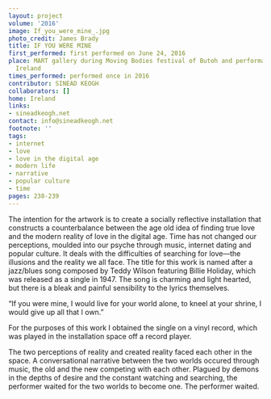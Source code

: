 ```yaml
---
layout: project
volume: '2016'
image: If_you_were_mine_.jpg
photo_credit: James Brady
title: IF YOU WERE MINE
first_performed: first performed on June 24, 2016
place: MART gallery during Moving Bodies festival of Butoh and performance art, Dublin,
  Ireland
times_performed: performed once in 2016
contributor: SINEAD KEOGH
collaborators: []
home: Ireland
links:
- sineadkeogh.net
contact: info@sineadkeogh.net
footnote: ''
tags:
- internet
- love
- love in the digital age
- modern life
- narrative
- popular culture
- time
pages: 238-239
---
```


The intention for the artwork is to create a socially reflective installation that constructs a counterbalance between the age old idea of finding true love and the modern reality of love in the digital age. Time has not changed our perceptions, moulded into our psyche through music, internet dating and popular culture. It deals with the difficulties of searching for love—the illusions and the reality we all face. The title for this work is named after a jazz/blues song composed by Teddy Wilson featuring Billie Holiday, which was released as a single in 1947. The song is charming and light hearted, but there is a bleak and painful sensibility to the lyrics themselves.

“If you were mine, I would live for your world alone, to kneel at your shrine, I would give up all that I own.”

For the purposes of this work I obtained the single on a vinyl record, which was played in the installation space off a record player.

The two perceptions of reality and created reality faced each other in the space. A conversational narrative between the two worlds occured through music, the old and the new competing with each other. Plagued by demons in the depths of desire and the constant watching and searching, the performer waited for the two worlds to become one. The performer waited.
